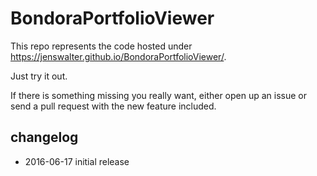 # BondoraPortfolioViewer

This repo represents the code hosted under https://jenswalter.github.io/BondoraPortfolioViewer/.

Just try it out.

If there is something missing you really want, either open up an issue or send a pull request with the new feature included.

## changelog

* 2016-06-17 initial release
